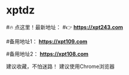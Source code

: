 # xptdz
#🔥 点这里！最新地址：
#👉 **https://xpt243.com**

#备用地址1： **https://xpt109.com**

#备用地址2： **https://xpt108.com**

建议收藏，不怕迷路！
建议使用Chrome浏览器
